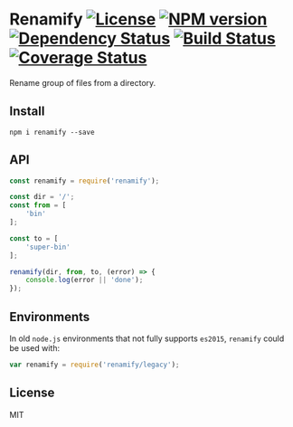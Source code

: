 # Renamify [![License][LicenseIMGURL]][LicenseURL] [![NPM version][NPMIMGURL]][NPMURL] [![Dependency Status][DependencyStatusIMGURL]][DependencyStatusURL] [![Build Status][BuildStatusIMGURL]][BuildStatusURL] [![Coverage Status][CoverageIMGURL]][CoverageURL]

Rename group of files from a directory.

## Install

`npm i renamify --save`

## API

```js
const renamify = require('renamify');

const dir = '/';
const from = [
    'bin'
];

const to = [
    'super-bin'
];

renamify(dir, from, to, (error) => {
    console.log(error || 'done');
});
```

## Environments

In old `node.js` environments that not fully supports `es2015`, `renamify` could be used with:

```js
var renamify = require('renamify/legacy');
```

## License

MIT

[NPMIMGURL]:                https://img.shields.io/npm/v/renamify.svg?style=flat
[BuildStatusIMGURL]:        https://img.shields.io/travis/coderaiser/node-renamify/master.svg?style=flat
[DependencyStatusIMGURL]:   https://img.shields.io/gemnasium/coderaiser/node-renamify.svg?style=flat
[LicenseIMGURL]:            https://img.shields.io/badge/license-MIT-317BF9.svg?style=flat
[NPMURL]:                   https://npmjs.org/package/renamify "npm"
[BuildStatusURL]:           https://travis-ci.org/coderaiser/node-renamify  "Build Status"
[DependencyStatusURL]:      https://gemnasium.com/coderaiser/node-renamify "Dependency Status"
[LicenseURL]:               https://tldrlegal.com/license/mit-license "MIT License"

[CoverageURL]:              https://coveralls.io/github/coderaiser/node-renamify?branch=master
[CoverageIMGURL]:           https://coveralls.io/repos/coderaiser/node-renamify/badge.svg?branch=master&service=github


